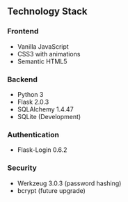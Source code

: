 ## Technology Stack
### Frontend
- Vanilla JavaScript
- CSS3 with animations
- Semantic HTML5

### Backend
- Python 3
- Flask 2.0.3
- SQLAlchemy 1.4.47
- SQLite (Development)

### Authentication
- Flask-Login 0.6.2

### Security
- Werkzeug 3.0.3 (password hashing)
- bcrypt (future upgrade)
